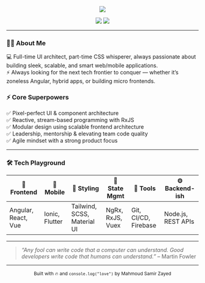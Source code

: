 <!-- Profile Header Animation -->
<p align="center">
  <img src="https://readme-typing-svg.herokuapp.com?font=Fira+Code&weight=500&size=24&pause=1000&center=true&vCenter=true&width=435&lines=Mahmoud+Samir+Zayed+%F0%9F%91%8B;Senior+Frontend+Engineer+%F0%9F%94%A5;Crafting+Web+%26+Mobile+Magic%E2%9C%A8;Always+Pixel-Perfect%2C+Never+Pixel-Lazy" />
</p>

<!-- Badges -->
<p align="center">
  <a href="https://modsamir.com" target="_blank"><img src="https://img.shields.io/badge/Portfolio-modsamir.com-orange?style=flat-square&logo=firefox-browser"></a>
  <a href="https://linkedin.com/in/mahmoud-samir01" target="_blank"><img src="https://img.shields.io/badge/LinkedIn-MahmoudSamir01-blue?style=flat-square&logo=linkedin"></a>
</p>

---

### 🧑‍💻 About Me

💻 Full-time UI architect, part-time CSS whisperer, always passionate about building sleek, scalable, and smart web/mobile applications.  
⚡ Always looking for the next tech frontier to conquer — whether it’s zoneless Angular, hybrid apps, or building micro frontends.

### ⚡ Core Superpowers

✅ Pixel-perfect UI & component architecture  
✅ Reactive, stream-based programming with RxJS  
✅ Modular design using scalable frontend architecture  
✅ Leadership, mentorship & elevating team code quality  
✅ Agile mindset with a strong product focus  

---

### 🛠️ Tech Playground

| 🧠 Frontend         | 📱 Mobile         | 🎨 Styling                  | 🔁 State Mgmt     | 🧰 Tools               | ⚙️ Backend-ish     |
|---------------------|------------------|-----------------------------|-------------------|------------------------|--------------------|
| Angular, React, Vue | Ionic, Flutter   | Tailwind, SCSS, Material UI | NgRx, RxJS, Vuex  | Git, CI/CD, Firebase   | Node.js, REST APIs |

---





> _“Any fool can write code that a computer can understand. Good developers write code that humans can understand.”_ – Martin Fowler

---

<p align="center" style="font-size:12px">Built with 🔥 and <code>console.log("love")</code> by Mahmoud Samir Zayed</p>
